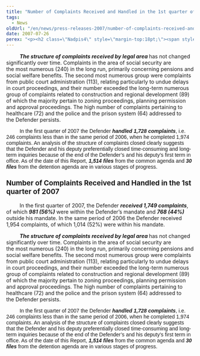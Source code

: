 ```yaml
---
title: "Number of Complaints Received and Handled in the 1st quarter of 2007"
tags:
  - News
oldUrl: "/en/news/press-releases-2007/number-of-complaints-received-and-handled-in-the-1st-quarter-of-2007/"
date: 2007-07-26
perex: "<p><h2 class=\"Nadpis4\" style=\"margin-top:18pt;\"><span style=\"font-size:14pt;text-decoration:none;\">Number of Complaints Received and Handled</span><span style=\"font-size:14pt;text-decoration:none;\"> in the 1</span><span style=\"font-size:14pt;text-decoration:none;\">st</span><span style=\"font-size:14pt;text-decoration:none;\"> quarter of 2007</span><span style=\"font-size:14pt;text-decoration:none;\"> </span></h2> <p class=\"Zkladntext\" style=\"margin-bottom:6pt;text-indent:26.95pt;\">In the first quarter of 2007, the Defender <span style=\"font-weight:bold;font-style:italic;\">received </span><span style=\"font-weight:bold;font-style:italic;\">1,749 complaints</span>, of which <span style=\"font-weight:bold;font-style:italic;\">981 (56%)</span> were within the Defender’s mandate and <span style=\"font-weight:bold;font-style:italic;\">768 (44%)</span> outside his mandate. In the same period of 2006 the Defender received 1,954 complaints, of which 1,014 (52%) were within his mandate.</p>"
---
```


<!-- imported from the old website -->

<p class="Zkladntext" style="margin-bottom:6pt;text-indent:26.95pt;"><span style="font-weight:bold;font-style:italic;">The structure of complaints received by legal area</span><span style="font-weight:bold;"> </span>has not changed significantly over time. Complaints in the area of social security are the most numerous (240) in the long run, primarily concerning pensions and social welfare benefits. The second most numerous group were complaints from public court administration (113), relating particularly to undue delays in court proceedings, and their number exceeded the long-term numerous group of complaints related to construction and regional development (89) of which the majority pertain to zoning proceedings, planning permission and approval proceedings. The high number of complaints pertaining to healthcare (72) and the police and the prison system (64) addressed to the Defender persists.</p>
<p class="Normln" style="text-indent:26.95pt;"><span style="font-family:Arial,sans-serif;">In the first quarter of 2007 the Defender </span><span style="font-family:Arial,sans-serif;font-weight:bold;font-style:italic;">handled 1,728 complaints</span><span style="font-family:Arial,sans-serif;">, i.e. 246 complaints less than in the same period of 2006, when he completed 1,974 complaints. An analysis of the structure of complaints closed clearly suggests that the Defender and his deputy preferentially closed time-consuming and long-term inquiries because of the end of the Defender’s and his deputy’s first term in office. As of the date of this Report, </span><span style="font-family:Arial,sans-serif;font-weight:bold;font-style:italic;">1,514 files</span><span style="font-family:Arial,sans-serif;font-weight:bold;"> </span><span style="font-family:Arial,sans-serif;">from the common agenda and </span><span style="font-family:Arial,sans-serif;font-weight:bold;font-style:italic;">30 files</span><span style="font-family:Arial,sans-serif;font-weight:bold;"> </span><span style="font-family:Arial,sans-serif;">from the detention agenda are in various stages of progress.</span></p>
</p>
	
<h2 class="Nadpis4" style="margin-top:18pt;"><span style="font-size:14pt;text-decoration:none;">Number of Complaints Received and Handled</span><span style="font-size:14pt;text-decoration:none;"> in the 1</span><span style="font-size:14pt;text-decoration:none;">st</span><span style="font-size:14pt;text-decoration:none;"> quarter of 2007</span><span style="font-size:14pt;text-decoration:none;"> </span></h2>
<p class="Zkladntext" style="margin-bottom:6pt;text-indent:26.95pt;">In the first quarter of 2007, the Defender <span style="font-weight:bold;font-style:italic;">received </span><span style="font-weight:bold;font-style:italic;">1,749 complaints</span>, of which <span style="font-weight:bold;font-style:italic;">981 (56%)</span> were within the Defender’s mandate and <span style="font-weight:bold;font-style:italic;">768 (44%)</span> outside his mandate. In the same period of 2006 the Defender received 1,954 complaints, of which 1,014 (52%) were within his mandate.</p>
<p class="Zkladntext" style="margin-bottom:6pt;text-indent:26.95pt;"><span style="font-weight:bold;font-style:italic;">The structure of complaints received by legal area</span><span style="font-weight:bold;"> </span>has not changed significantly over time. Complaints in the area of social security are the most numerous (240) in the long run, primarily concerning pensions and social welfare benefits. The second most numerous group were complaints from public court administration (113), relating particularly to undue delays in court proceedings, and their number exceeded the long-term numerous group of complaints related to construction and regional development (89) of which the majority pertain to zoning proceedings, planning permission and approval proceedings. The high number of complaints pertaining to healthcare (72) and the police and the prison system (64) addressed to the Defender persists.</p>
<p class="Normln" style="text-indent:26.95pt;"><span style="font-family:Arial,sans-serif;">In the first quarter of 2007 the Defender </span><span style="font-family:Arial,sans-serif;font-weight:bold;font-style:italic;">handled 1,728 complaints</span><span style="font-family:Arial,sans-serif;">, i.e. 246 complaints less than in the same period of 2006, when he completed 1,974 complaints. An analysis of the structure of complaints closed clearly suggests that the Defender and his deputy preferentially closed time-consuming and long-term inquiries because of the end of the Defender’s and his deputy’s first term in office. As of the date of this Report, </span><span style="font-family:Arial,sans-serif;font-weight:bold;font-style:italic;">1,514 files</span><span style="font-family:Arial,sans-serif;font-weight:bold;"> </span><span style="font-family:Arial,sans-serif;">from the common agenda and </span><span style="font-family:Arial,sans-serif;font-weight:bold;font-style:italic;">30 files</span><span style="font-family:Arial,sans-serif;font-weight:bold;"> </span><span style="font-family:Arial,sans-serif;">from the detention agenda are in various stages of progress.</span></p>
